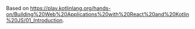 Based on https://play.kotlinlang.org/hands-on/Building%20Web%20Applications%20with%20React%20and%20Kotlin%20JS/01_Introduction.